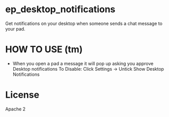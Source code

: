 # ep_desktop_notifications

Get notifications on your desktop when someone sends a chat message to your pad.  

# HOW TO USE (tm)
* When you open a pad a message it will pop up asking you approve Desktop notifications
To Disable: Click Settings -> Untick Show Desktop Notifications

# License
Apache 2
